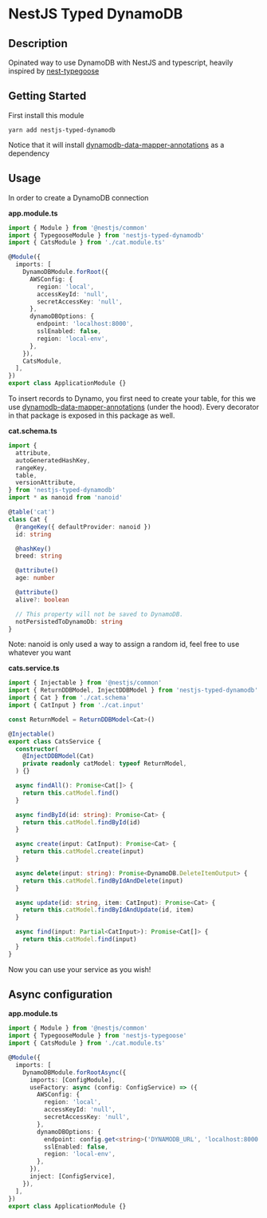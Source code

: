 # NestJS Typed DynamoDB

## Description

Opinated way to use DynamoDB with NestJS and typescript, heavily inspired by [nest-typegoose](https://github.com/kpfromer/nestjs-typegoose)

## Getting Started

First install this module

`yarn add nestjs-typed-dynamodb`

Notice that it will install [dynamodb-data-mapper-annotations](https://github.com/awslabs/dynamodb-data-mapper-js/tree/master/packages/dynamodb-data-mapper-annotations) as a dependency

## Usage

In order to create a DynamoDB connection

**app.module.ts**

```typescript
import { Module } from '@nestjs/common'
import { TypegooseModule } from 'nestjs-typed-dynamodb'
import { CatsModule } from './cat.module.ts'

@Module({
  imports: [
    DynamoDBModule.forRoot({
      AWSConfig: {
        region: 'local',
        accessKeyId: 'null',
        secretAccessKey: 'null',
      },
      dynamoDBOptions: {
        endpoint: 'localhost:8000',
        sslEnabled: false,
        region: 'local-env',
      },
    }),
    CatsModule,
  ],
})
export class ApplicationModule {}
```

To insert records to Dynamo, you first need to create your table, for this we use [dynamodb-data-mapper-annotations](https://github.com/awslabs/dynamodb-data-mapper-js/tree/master/packages/dynamodb-data-mapper-annotations) (under the hood). Every decorator in that package is exposed in this package as well.

**cat.schema.ts**

```typescript
import {
  attribute,
  autoGeneratedHashKey,
  rangeKey,
  table,
  versionAttribute,
} from 'nestjs-typed-dynamodb'
import * as nanoid from 'nanoid'

@table('cat')
class Cat {
  @rangeKey({ defaultProvider: nanoid })
  id: string

  @hashKey()
  breed: string

  @attribute()
  age: number

  @attribute()
  alive?: boolean

  // This property will not be saved to DynamoDB.
  notPersistedToDynamoDb: string
}
```

Note: nanoid is only used a way to assign a random id, feel free to use whatever you want

**cats.service.ts**

```typescript
import { Injectable } from '@nestjs/common'
import { ReturnDDBModel, InjectDDBModel } from 'nestjs-typed-dynamodb'
import { Cat } from './cat.schema'
import { CatInput } from './cat.input'

const ReturnModel = ReturnDDBModel<Cat>()

@Injectable()
export class CatsService {
  constructor(
    @InjectDDBModel(Cat)
    private readonly catModel: typeof ReturnModel,
  ) {}

  async findAll(): Promise<Cat[]> {
    return this.catModel.find()
  }

  async findById(id: string): Promise<Cat> {
    return this.catModel.findById(id)
  }

  async create(input: CatInput): Promise<Cat> {
    return this.catModel.create(input)
  }

  async delete(input: string): Promise<DynamoDB.DeleteItemOutput> {
    return this.catModel.findByIdAndDelete(input)
  }

  async update(id: string, item: CatInput): Promise<Cat> {
    return this.catModel.findByIdAndUpdate(id, item)
  }

  async find(input: Partial<CatInput>): Promise<Cat[]> {
    return this.catModel.find(input)
  }
}
```

Now you can use your service as you wish!

## Async configuration

**app.module.ts**

```typescript
import { Module } from '@nestjs/common'
import { TypegooseModule } from 'nestjs-typegoose'
import { CatsModule } from './cat.module.ts'

@Module({
  imports: [
    DynamoDBModule.forRootAsync({
      imports: [ConfigModule],
      useFactory: async (config: ConfigService) => ({
        AWSConfig: {
          region: 'local',
          accessKeyId: 'null',
          secretAccessKey: 'null',
        },
        dynamoDBOptions: {
          endpoint: config.get<string>('DYNAMODB_URL', 'localhost:8000'),
          sslEnabled: false,
          region: 'local-env',
        },
      }),
      inject: [ConfigService],
    }),
  ],
})
export class ApplicationModule {}
```
